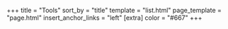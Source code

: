 +++
title = "Tools"
sort_by = "title"
template = "list.html"
page_template = "page.html"
insert_anchor_links = "left"
[extra]
color = "#667"
+++
